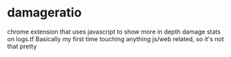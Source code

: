 # damageratio
chrome extension that uses javascript to show more in depth damage stats on logs.tf
Basically my first time touching anything js/web related, so it's not that pretty

